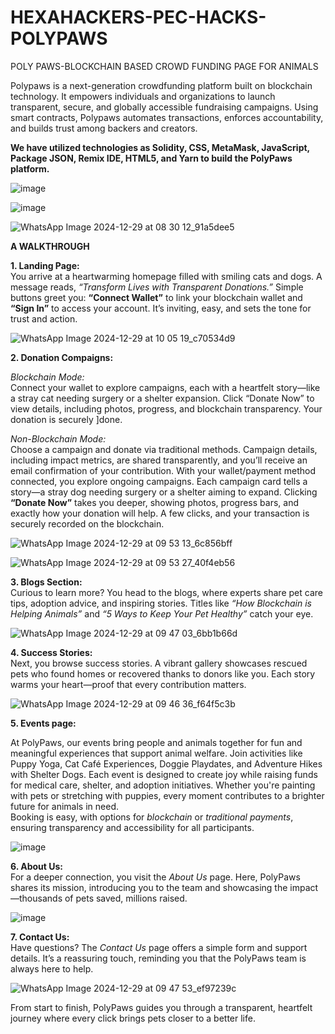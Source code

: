 # HEXAHACKERS-PEC-HACKS-POLYPAWS
POLY PAWS-BLOCKCHAIN BASED CROWD FUNDING PAGE FOR ANIMALS

Polypaws is a next-generation crowdfunding platform built on blockchain technology. It empowers individuals and organizations to launch transparent, secure, and globally accessible fundraising campaigns. Using smart contracts, Polypaws automates transactions, enforces accountability, and builds trust among backers and creators.


**We have utilized technologies as Solidity, CSS, MetaMask, JavaScript, Package JSON, Remix IDE, HTML5, and Yarn to build the PolyPaws platform.**



![image](https://github.com/user-attachments/assets/60744c8e-aec4-4974-aa98-018ec0969de5)

![image](https://github.com/user-attachments/assets/f11686be-273e-40dd-9401-7fada206e08b)

![WhatsApp Image 2024-12-29 at 08 30 12_91a5dee5](https://github.com/user-attachments/assets/6851af9c-8b92-44b3-8e79-639ebc02ed29)


**A WALKTHROUGH**

**1. Landing Page:**  
You arrive at a heartwarming homepage filled with smiling cats and dogs. A message reads, *“Transform Lives with Transparent Donations.”* Simple buttons greet you: **“Connect Wallet”** to link your blockchain wallet and **“Sign In”** to access your account. It’s inviting, easy, and sets the tone for trust and action. 

![WhatsApp Image 2024-12-29 at 10 05 19_c70534d9](https://github.com/user-attachments/assets/85942714-15ab-4118-b95f-60a0ab879dd9)



**2. Donation Compaigns:**  

*Blockchain Mode:*  
Connect your wallet to explore campaigns, each with a heartfelt story—like a stray cat needing surgery or a shelter expansion. Click “Donate Now” to view details, including photos, progress, and blockchain transparency. Your donation is securely ]done.

*Non-Blockchain Mode:*  
Choose a campaign and donate via traditional methods. Campaign details, including impact metrics, are shared transparently, and you’ll receive an email confirmation of your contribution.
With your wallet/payment method connected, you explore ongoing campaigns. Each campaign card tells a story—a stray dog needing surgery or a shelter aiming to expand. Clicking **“Donate Now”** takes you deeper, showing photos, progress bars, and exactly how your donation will help. A few clicks, and your transaction is securely recorded on the blockchain.  

![WhatsApp Image 2024-12-29 at 09 53 13_6c856bff](https://github.com/user-attachments/assets/efc14ec1-4e99-4c04-98fd-54d43addfcee)

![WhatsApp Image 2024-12-29 at 09 53 27_40f4eb56](https://github.com/user-attachments/assets/48f5bd8a-8519-4ca6-a488-5e9c44e7af6d)


**3. Blogs Section:**  
Curious to learn more? You head to the blogs, where experts share pet care tips, adoption advice, and inspiring stories. Titles like *“How Blockchain is Helping Animals”* and *“5 Ways to Keep Your Pet Healthy”* catch your eye.  

![WhatsApp Image 2024-12-29 at 09 47 03_6bb1b66d](https://github.com/user-attachments/assets/9a3c75ad-6039-4862-9dec-bcf6209de2f0)



**4. Success Stories:**  
Next, you browse success stories. A vibrant gallery showcases rescued pets who found homes or recovered thanks to donors like you. Each story warms your heart—proof that every contribution matters.  


![WhatsApp Image 2024-12-29 at 09 46 36_f64f5c3b](https://github.com/user-attachments/assets/c0cdcfc1-a26f-4196-ac2a-bf9c93581bcf)

**5. Events page:** 

At PolyPaws, our events bring people and animals together for fun and meaningful experiences that support animal welfare. Join activities like Puppy Yoga, Cat Café Experiences, Doggie Playdates, and Adventure Hikes with Shelter Dogs. Each event is designed to create joy while raising funds for medical care, shelter, and adoption initiatives. Whether you're painting with pets or stretching with puppies, every moment contributes to a brighter future for animals in need.  
Booking is easy, with options for *blockchain* or *traditional payments*, ensuring transparency and accessibility for all participants.


![image](https://github.com/user-attachments/assets/42d10e49-50f8-405e-95ac-8bdd5afa8a47)


**6. About Us:**  
For a deeper connection, you visit the *About Us* page. Here, PolyPaws shares its mission, introducing you to the team and showcasing the impact—thousands of pets saved, millions raised.  

![image](https://github.com/user-attachments/assets/219939eb-40f9-4b31-890c-96aa96b186ed)



**7. Contact Us:**  
Have questions? The *Contact Us* page offers a simple form and support details. It’s a reassuring touch, reminding you that the PolyPaws team is always here to help.  

![WhatsApp Image 2024-12-29 at 09 47 53_ef97239c](https://github.com/user-attachments/assets/1cf0d760-bc7e-47a8-98d9-9b0c17474197)


From start to finish, PolyPaws guides you through a transparent, heartfelt journey where every click brings pets closer to a better life.



